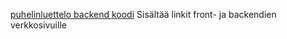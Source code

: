 [puhelinluettelo backend koodi](https://github.com/SanteriMertakorpi/osa3)
Sisältää linkit front- ja backendien verkkosivuille
